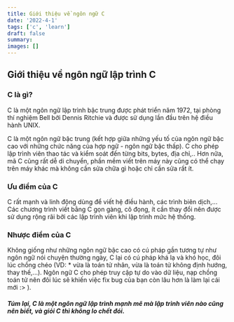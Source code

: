 ```yaml
---
title: Giới thiệu về ngôn ngữ C
date: '2022-4-1'
tags: ['c', 'learn']
draft: false
summary:
images: []
---
```


## Giới thiệu về ngôn ngữ lập trình C

### C là gì?

C là một ngôn ngữ lập trình bậc trung được phát triển năm 1972, tại phòng thí nghiệm Bell bởi Dennis Ritchie và được sử dụng lần đầu trên hệ điều hành UNIX.

C là một ngôn ngữ bậc trung (kết hợp giữa những yếu tố của ngôn ngữ bậc cao với những chức năng của hợp ngữ - ngôn ngữ bậc thấp). C cho phép lập trình viên thao tác và kiểm soát đến từng bits, bytes, địa chỉ,.. Hơn nữa, mã C cũng rất dễ di chuyển, phần mềm viết trên máy này cũng có thể chạy trên máy khác mà không cần sửa chữa gì hoặc chỉ cần sửa rất ít.

### Ưu điểm của C

C rất mạnh và linh động dùng để viết hệ điều hành, các trình biên dịch,... Các chương trình viết bằng C gọn gàng, cô đọng, ít cần thay đổi nên được sử dụng rộng rãi bởi các lập trình viên khi lập trình mức hệ thống.

### Nhược điểm của C

Không giống như những ngôn ngữ bậc cao có cú pháp gần tương tự như ngôn ngữ nói chuyện thường ngày, C lại có cú pháp khá lạ và khó học, đôi lúc chồng chéo (VD: \* vừa là toán tử nhân, vừa là toán tử không định hướng, thay thế,...). Ngôn ngữ C cho phép truy cập tự do vào dữ liệu, nạp chồng toán tử nên đôi lúc sẽ khiến việc fix bug của bạn còn lâu hơn là làm lại cái mới :> ).

##### Túm lại, C là một ngôn ngữ lập trình mạnh mẽ mà lập trình viên nào cũng nên biết, và giỏi C thì không lo chết đói.

